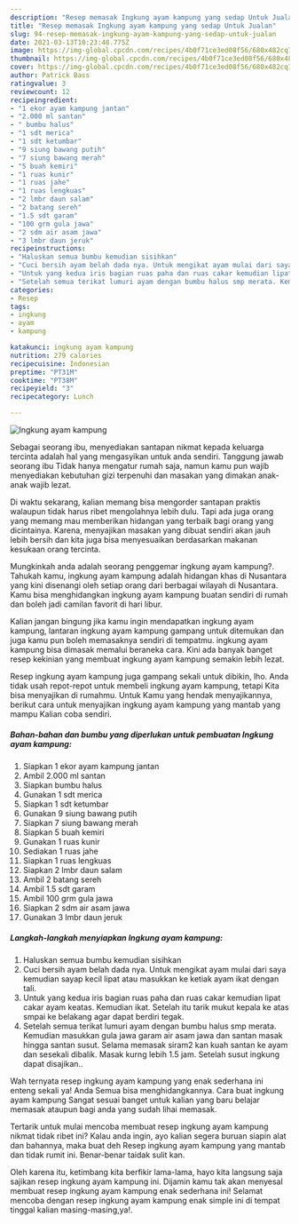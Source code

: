 ```yaml
---
description: "Resep memasak Ingkung ayam kampung yang sedap Untuk Jualan"
title: "Resep memasak Ingkung ayam kampung yang sedap Untuk Jualan"
slug: 94-resep-memasak-ingkung-ayam-kampung-yang-sedap-untuk-jualan
date: 2021-03-13T10:23:48.775Z
image: https://img-global.cpcdn.com/recipes/4b0f71ce3ed08f56/680x482cq70/ingkung-ayam-kampung-foto-resep-utama.jpg
thumbnail: https://img-global.cpcdn.com/recipes/4b0f71ce3ed08f56/680x482cq70/ingkung-ayam-kampung-foto-resep-utama.jpg
cover: https://img-global.cpcdn.com/recipes/4b0f71ce3ed08f56/680x482cq70/ingkung-ayam-kampung-foto-resep-utama.jpg
author: Patrick Bass
ratingvalue: 3
reviewcount: 12
recipeingredient:
- "1 ekor ayam kampung jantan"
- "2.000 ml santan"
- " bumbu halus"
- "1 sdt merica"
- "1 sdt ketumbar"
- "9 siung bawang putih"
- "7 siung bawang merah"
- "5 buah kemiri"
- "1 ruas kunir"
- "1 ruas jahe"
- "1 ruas lengkuas"
- "2 lmbr daun salam"
- "2 batang sereh"
- "1.5 sdt garam"
- "100 grm gula jawa"
- "2 sdm air asam jawa"
- "3 lmbr daun jeruk"
recipeinstructions:
- "Haluskan semua bumbu kemudian sisihkan"
- "Cuci bersih ayam belah dada nya. Untuk mengikat ayam mulai dari saya kemudian sayap kecil lipat atau masukkan ke ketiak ayam ikat dengan tali."
- "Untuk yang kedua iris bagian ruas paha dan ruas cakar kemudian lipat cakar ayam keatas. Kemudian ikat. Setelah itu tarik mukut kepala ke atas smpai ke belakang agar dapat berdiri tegak."
- "Setelah semua terikat lumuri ayam dengan bumbu halus smp merata. Kemudian masukkan gula jawa garam air asam jawa dan santan masak hingga santan susut. Selama memasak siram2 kan kuah santan ke ayam dan sesekali dibalik. Masak kurng lebih 1.5 jam. Setelah susut ingkung dapat disajikan.."
categories:
- Resep
tags:
- ingkung
- ayam
- kampung

katakunci: ingkung ayam kampung 
nutrition: 279 calories
recipecuisine: Indonesian
preptime: "PT31M"
cooktime: "PT38M"
recipeyield: "3"
recipecategory: Lunch

---
```



![Ingkung ayam kampung](https://img-global.cpcdn.com/recipes/4b0f71ce3ed08f56/680x482cq70/ingkung-ayam-kampung-foto-resep-utama.jpg)

Sebagai seorang ibu, menyediakan santapan nikmat kepada keluarga tercinta adalah hal yang mengasyikan untuk anda sendiri. Tanggung jawab seorang ibu Tidak hanya mengatur rumah saja, namun kamu pun wajib menyediakan kebutuhan gizi terpenuhi dan masakan yang dimakan anak-anak wajib lezat.

Di waktu  sekarang, kalian memang bisa mengorder santapan praktis walaupun tidak harus ribet mengolahnya lebih dulu. Tapi ada juga orang yang memang mau memberikan hidangan yang terbaik bagi orang yang dicintainya. Karena, menyajikan masakan yang dibuat sendiri akan jauh lebih bersih dan kita juga bisa menyesuaikan berdasarkan makanan kesukaan orang tercinta. 



Mungkinkah anda adalah seorang penggemar ingkung ayam kampung?. Tahukah kamu, ingkung ayam kampung adalah hidangan khas di Nusantara yang kini disenangi oleh setiap orang dari berbagai wilayah di Nusantara. Kamu bisa menghidangkan ingkung ayam kampung buatan sendiri di rumah dan boleh jadi camilan favorit di hari libur.

Kalian jangan bingung jika kamu ingin mendapatkan ingkung ayam kampung, lantaran ingkung ayam kampung gampang untuk ditemukan dan juga kamu pun boleh memasaknya sendiri di tempatmu. ingkung ayam kampung bisa dimasak memalui beraneka cara. Kini ada banyak banget resep kekinian yang membuat ingkung ayam kampung semakin lebih lezat.

Resep ingkung ayam kampung juga gampang sekali untuk dibikin, lho. Anda tidak usah repot-repot untuk membeli ingkung ayam kampung, tetapi Kita bisa menyajikan di rumahmu. Untuk Kamu yang hendak menyajikannya, berikut cara untuk menyajikan ingkung ayam kampung yang mantab yang mampu Kalian coba sendiri.

<!--inarticleads1-->

##### Bahan-bahan dan bumbu yang diperlukan untuk pembuatan Ingkung ayam kampung:

1. Siapkan 1 ekor ayam kampung jantan
1. Ambil 2.000 ml santan
1. Siapkan  bumbu halus
1. Gunakan 1 sdt merica
1. Siapkan 1 sdt ketumbar
1. Gunakan 9 siung bawang putih
1. Siapkan 7 siung bawang merah
1. Siapkan 5 buah kemiri
1. Gunakan 1 ruas kunir
1. Sediakan 1 ruas jahe
1. Siapkan 1 ruas lengkuas
1. Siapkan 2 lmbr daun salam
1. Ambil 2 batang sereh
1. Ambil 1.5 sdt garam
1. Ambil 100 grm gula jawa
1. Siapkan 2 sdm air asam jawa
1. Gunakan 3 lmbr daun jeruk




<!--inarticleads2-->

##### Langkah-langkah menyiapkan Ingkung ayam kampung:

1. Haluskan semua bumbu kemudian sisihkan
1. Cuci bersih ayam belah dada nya. Untuk mengikat ayam mulai dari saya kemudian sayap kecil lipat atau masukkan ke ketiak ayam ikat dengan tali.
1. Untuk yang kedua iris bagian ruas paha dan ruas cakar kemudian lipat cakar ayam keatas. Kemudian ikat. Setelah itu tarik mukut kepala ke atas smpai ke belakang agar dapat berdiri tegak.
1. Setelah semua terikat lumuri ayam dengan bumbu halus smp merata. Kemudian masukkan gula jawa garam air asam jawa dan santan masak hingga santan susut. Selama memasak siram2 kan kuah santan ke ayam dan sesekali dibalik. Masak kurng lebih 1.5 jam. Setelah susut ingkung dapat disajikan..




Wah ternyata resep ingkung ayam kampung yang enak sederhana ini enteng sekali ya! Anda Semua bisa menghidangkannya. Cara buat ingkung ayam kampung Sangat sesuai banget untuk kalian yang baru belajar memasak ataupun bagi anda yang sudah lihai memasak.

Tertarik untuk mulai mencoba membuat resep ingkung ayam kampung nikmat tidak ribet ini? Kalau anda ingin, ayo kalian segera buruan siapin alat dan bahannya, maka buat deh Resep ingkung ayam kampung yang mantab dan tidak rumit ini. Benar-benar taidak sulit kan. 

Oleh karena itu, ketimbang kita berfikir lama-lama, hayo kita langsung saja sajikan resep ingkung ayam kampung ini. Dijamin kamu tak akan menyesal membuat resep ingkung ayam kampung enak sederhana ini! Selamat mencoba dengan resep ingkung ayam kampung enak simple ini di tempat tinggal kalian masing-masing,ya!.

